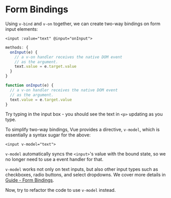 # Form Bindings

Using `v-bind` and `v-on` together, we can create two-way bindings on form input elements:

```vue-html
<input :value="text" @input="onInput">
```

<div class="options-api">

```js
methods: {
  onInput(e) {
    // a v-on handler receives the native DOM event
    // as the argument.
    text.value = e.target.value
  }
}
```

</div>

<div class="composition-api">

```js
function onInput(e) {
  // a v-on handler receives the native DOM event
  // as the argument.
  text.value = e.target.value
}
```

</div>

Try typing in the input box - you should see the text in `<p>` updating as you type.

To simplify two-way bindings, Vue provides a directive, `v-model`, which is essentially a syntax sugar for the above:

```vue-html
<input v-model="text">
```

`v-model` automatically syncs the `<input>`'s value with the bound state, so we no longer need to use a event handler for that.

`v-model` works not only on text inputs, but also other input types such as checkboxes, radio buttons, and select dropdowns. We cover more details in <a target="_blank" href="/guide/essentials/forms.html">Guide - Form Bindings</a>.

Now, try to refactor the code to use `v-model` instead.

